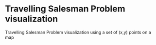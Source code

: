 # Travelling Salesman Problem visualization
 Travelling Salesman Problem visualization using a set of (x,y) points on a map
